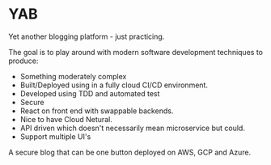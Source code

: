 # YAB
Yet another blogging platform - just practicing. 

The goal is to play around with modern software development techniques to produce:
- Something moderately complex
- Built/Deployed using in a fully cloud CI/CD environment.
- Developed using TDD and automated test
- Secure 
- React on front end with swappable backends.
- Nice to have Cloud Netural.
- API driven which doesn't necessarily mean microservice but could. 
- Support multiple UI's

A secure blog that can be one button deployed on AWS, GCP and Azure. 

